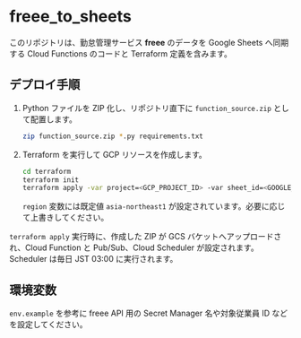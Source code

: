 # freee_to_sheets

このリポジトリは、勤怠管理サービス **freee** のデータを Google Sheets へ同期する Cloud Functions のコードと Terraform 定義を含みます。

## デプロイ手順

1. Python ファイルを ZIP 化し、リポジトリ直下に `function_source.zip` として配置します。
   ```bash
   zip function_source.zip *.py requirements.txt
   ```
2. Terraform を実行して GCP リソースを作成します。
   ```bash
   cd terraform
   terraform init
   terraform apply -var project=<GCP_PROJECT_ID> -var sheet_id=<GOOGLE_SHEET_ID>
   ```
   `region` 変数には既定値 `asia-northeast1` が設定されています。必要に応じて上書きしてください。

`terraform apply` 実行時に、作成した ZIP が GCS バケットへアップロードされ、Cloud Function と Pub/Sub、Cloud Scheduler が設定されます。Scheduler は毎日 JST 03:00 に実行されます。

## 環境変数

`env.example` を参考に freee API 用の Secret Manager 名や対象従業員 ID などを設定してください。

